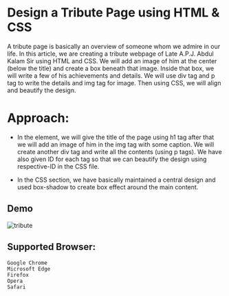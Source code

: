 
# Design a Tribute Page using HTML & CSS

A tribute page is basically an overview of someone whom we admire in our life. In this article, we are creating a tribute webpage of Late A.P.J. Abdul Kalam Sir using HTML and CSS. We will add an image of him at the center (below the title) and create a box beneath that image. Inside that box, we will write a few of his achievements and details. We will use div tag and p tag to write the details and img tag for image. Then using CSS, we will align and beautify the design. 

# Approach:

- In the <body> element, we will give the title of the page using h1 tag after that we will add an image of him in the img tag with some caption. We will create another div tag and write all the contents (using p tags). We have also given ID for each tag so that we can beautify the design using respective-ID in the CSS file.

- In the CSS section, we have basically maintained a central design and used box-shadow to create box effect around the main content.


## Demo
![tribute](https://github.com/Shougotmollik/MERN_Stack_Full_Course/assets/113712457/82c75b34-140f-46ac-8663-d90cc48d94b6)



## Supported Browser:

    Google Chrome
    Microsoft Edge
    Firefox
    Opera
    Safari

